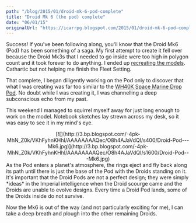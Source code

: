 ```yaml
---
path: "/blog/2015/01/droid-mk-6-pod-complete"
title: "Droid Mk 6 (the pod) complete"
date: "06/01/15"
originalUrl: "https://icarrpg.blogspot.com/2015/01/droid-mk-6-pod-complete.html"
---
```

Success! If you've been following along, you'll know that the Droid Mk6 (Pod) has been something of a saga. My first attempt to create it fell over because the Droid Mk3s that I needed to go inside were too high in polygon count and it took forever to do anything. I ended up [recreating the models](http://icarrpg.blogspot.co.uk/2014/12/never-leave-well-enough-alone.html). Cathartic but not helping me finish the Fleet Setting.  

That complete, I began diligently working on the Pod only to discover that what I was creating was far too similar to the [WH40K Space Marine Drop Pod](http://icarrpg.blogspot.co.uk/2014/12/an-example-of-graphics-going-not-so-well.html). No doubt while I was creating it, I was channelling a deep subconscious echo from my past.  

This weekend I managed to squirrel myself away for just long enough to work on the model. Notebook sketches lay strewn across my desk, so it was easy to see it in my mind's eye.  

<div class="separator" style="clear: both; text-align: center;">[![](http://3.bp.blogspot.com/-4pk-MhN_Z0k/VKhFyhnKHhI/AAAAAAAAQec/O8h4AJaVdQI/s400/Droid-Pod---Mk6.jpg)](http://3.bp.blogspot.com/-4pk-MhN_Z0k/VKhFyhnKHhI/AAAAAAAAQec/O8h4AJaVdQI/s1600/Droid-Pod---Mk6.jpg)</div>  
As the Pod enters a planet's atmosphere, the rings eject and fly back along its path until there is just the base of the Pod with the Droids standing on it. It's important that the Droid Pods are not a perfect design; they were simply *ideas* in the Imperial intelligence when the Droid scourge came and the Droids are unable to evolve designs. Every time a Droid Pod lands, some of the Droids inside do not survive.  

Now the Mk6 is out of the way (and not particularly exciting for me), I can take a deep breath and plough into the other remaining Droids.